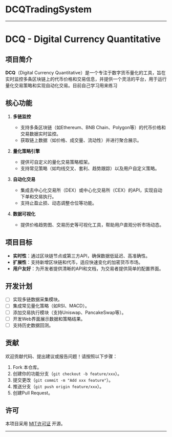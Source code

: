 # DCQTradingSystem

---

# DCQ - Digital Currency Quantitative

## 项目简介

**DCQ**（Digital Currency Quantitative）是一个专注于数字货币量化的工具，旨在实时监控多条区块链上的代币价格和交易信息，并提供一个灵活的平台，用于运行量化交易策略和实现自动化交易。目前自己学习用来练习

## 核心功能

1. **多链监控**  
   - 支持多条区块链（如Ethereum、BNB Chain、Polygon等）的代币价格和交易数据实时监控。
   - 获取链上数据（如价格、成交量、流动性）并进行聚合展示。

2. **量化策略引擎**  
   - 提供可自定义的量化交易策略框架。
   - 支持常见策略（如均线交叉、套利、趋势跟踪）以及用户自定义策略。

3. **自动化交易**  
   - 集成去中心化交易所（DEX）或中心化交易所（CEX）的API，实现自动下单和交易执行。
   - 支持止盈止损、动态调整仓位等功能。

4. **数据可视化**  
   - 提供价格趋势图、交易历史等可视化工具，帮助用户直观分析市场动态。

## 项目目标

- **实时性**：通过区块链节点或第三方API，确保数据低延迟、高准确性。
- **扩展性**：支持新增区块链和代币，适应快速变化的加密货币市场。
- **用户友好**：为开发者提供清晰的API和文档，为交易者提供简单的配置界面。

## 开发计划

- [ ] 实现多链数据采集模块。
- [ ] 集成常见量化策略（如RSI、MACD）。
- [ ] 添加交易执行模块（支持Uniswap、PancakeSwap等）。
- [ ] 开发Web界面展示数据和策略结果。
- [ ] 支持历史数据回测。

## 贡献

欢迎贡献代码、提出建议或报告问题！请按照以下步骤：
1. Fork 本仓库。
2. 创建你的功能分支（`git checkout -b feature/xxx`）。
3. 提交更改（`git commit -m "Add xxx feature"`）。
4. 推送分支（`git push origin feature/xxx`）。
5. 创建Pull Request。

## 许可

本项目采用 [MIT许可证](LICENSE) 开源。

---